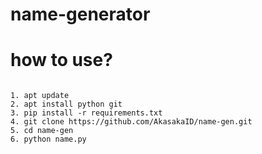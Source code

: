 # name-generator

# how to use?

<pre><code>
1. apt update
2. apt install python git
3. pip install -r requirements.txt
4. git clone https://github.com/AkasakaID/name-gen.git
5. cd name-gen
6. python name.py
